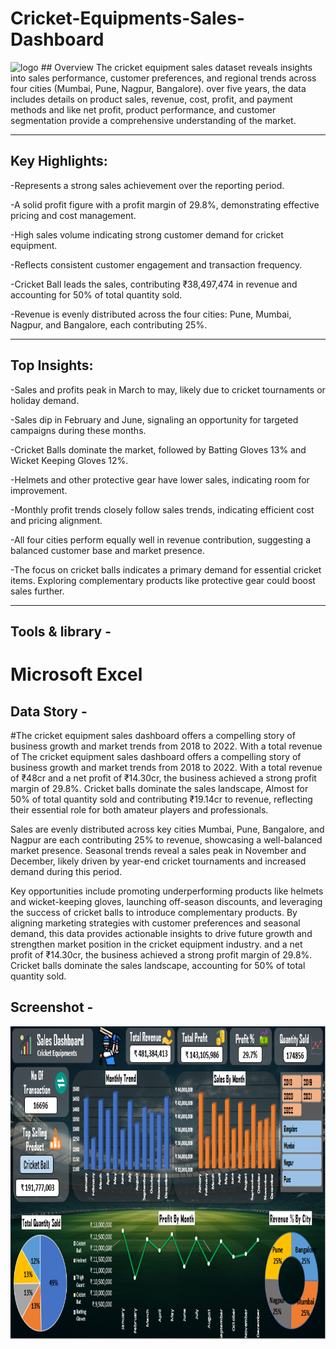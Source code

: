 # Cricket-Equipments-Sales-Dashboard
<img src="https://github.com/Devesh1745/Cricket-Equipments-Sales-Dashboard/blob/main/vecteezy_cricket-sport-equipments-bat-ball-gloves-on-green-lawn_11603486.jpg" alt="logo" width="1000" height="600"/>
## Overview
The cricket equipment sales dataset reveals insights into sales performance, customer preferences, and regional trends across four cities (Mumbai, Pune, Nagpur, Bangalore). over five years, the data includes details on product sales, revenue, cost, profit, and payment methods and like net profit, product performance, and customer segmentation provide a comprehensive understanding of the market.

---

## Key Highlights:
-Represents a strong sales achievement over the reporting period.

-A solid profit figure with a profit margin of 29.8%, demonstrating effective pricing and cost management.

-High sales volume indicating strong customer demand for cricket equipment.

-Reflects consistent customer engagement and transaction frequency.

-Cricket Ball leads the sales, contributing ₹38,497,474 in revenue and accounting for 50% of total quantity sold.

-Revenue is evenly distributed across the four cities: Pune, Mumbai, Nagpur, and Bangalore, each contributing 25%.

---

## Top Insights:

-Sales and profits peak in March to may, likely due to cricket tournaments or holiday demand.

-Sales dip in February and June, signaling an opportunity for targeted campaigns during these months.

-Cricket Balls dominate the market, followed by Batting Gloves 13% and Wicket Keeping Gloves 12%.

-Helmets and other protective gear have lower sales, indicating room for improvement.

-Monthly profit trends closely follow sales trends, indicating efficient cost and pricing alignment.

-All four cities perform equally well in revenue contribution, suggesting a balanced customer base and market presence.

-The focus on cricket balls indicates a primary demand for essential cricket items. Exploring complementary products like protective gear could boost sales further.

---
## Tools & library -
# Microsoft Excel



## Data Story -
#The cricket equipment sales dashboard offers a compelling story of business growth and market trends from 2018 to 2022. With a total revenue of The cricket equipment sales dashboard offers a compelling story of business growth and market trends from 2018 to 2022. With a total revenue of ₹48cr and a net profit of ₹14.30cr, the business achieved a strong profit margin of 29.8%. Cricket balls dominate the sales landscape, Almost for 50% of total quantity sold and contributing ₹19.14cr to revenue, reflecting their essential role for both amateur players and professionals.

Sales are evenly distributed across key cities Mumbai, Pune, Bangalore, and Nagpur are each contributing 25% to revenue, showcasing a well-balanced market presence. Seasonal trends reveal a sales peak in November and December, likely driven by year-end cricket tournaments and increased demand during this period.

Key opportunities include promoting underperforming products like helmets and wicket-keeping gloves, launching off-season discounts, and leveraging the success of cricket balls to introduce complementary products. By aligning marketing strategies with customer preferences and seasonal demand, this data provides actionable insights to drive future growth and strengthen market position in the cricket equipment industry. and a net profit of ₹14.30cr, the business achieved a strong profit margin of 29.8%. Cricket balls dominate the sales landscape, accounting for 50% of total quantity sold.



## Screenshot -

<img src="https://github.com/Devesh1745/Cricket-Equipments-Sales-Dashboard/blob/main/Dashboard.PNG" alt="myql-logo" width="1000" height="500"/>
